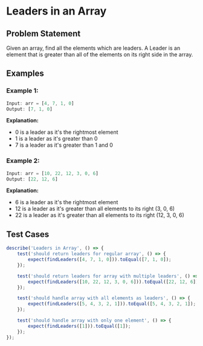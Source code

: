 # Leaders in an Array

## Problem Statement
Given an array, find all the elements which are leaders. A Leader is an element that is greater than all of the elements on its right side in the array.

## Examples

### Example 1:
```javascript
Input: arr = [4, 7, 1, 0]
Output: [7, 1, 0]
```
**Explanation:** 
- 0 is a leader as it's the rightmost element
- 1 is a leader as it's greater than 0
- 7 is a leader as it's greater than 1 and 0

### Example 2:
```javascript
Input: arr = [10, 22, 12, 3, 0, 6]
Output: [22, 12, 6]
```
**Explanation:**
- 6 is a leader as it's the rightmost element
- 12 is a leader as it's greater than all elements to its right (3, 0, 6)
- 22 is a leader as it's greater than all elements to its right (12, 3, 0, 6)

## Test Cases
```javascript
describe('Leaders in Array', () => {
    test('should return leaders for regular array', () => {
        expect(findLeaders([4, 7, 1, 0])).toEqual([7, 1, 0]);
    });

    test('should return leaders for array with multiple leaders', () => {
        expect(findLeaders([10, 22, 12, 3, 0, 6])).toEqual([22, 12, 6]);
    });

    test('should handle array with all elements as leaders', () => {
        expect(findLeaders([5, 4, 3, 2, 1])).toEqual([5, 4, 3, 2, 1]);
    });

    test('should handle array with only one element', () => {
        expect(findLeaders([1])).toEqual([1]);
    });
});
```